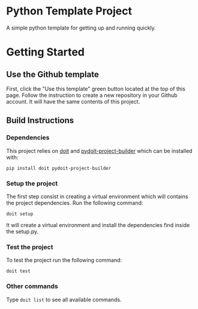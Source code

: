 # Python Template Project

A simple python template for getting up and running quickly.

# Getting Started

## Use the Github template

First, click the "Use this template" green button located at the top of this page. Follow the instruction to create a new repository in your Github account. It will have the same contents of this project.

## Build Instructions

### Dependencies

This project relies on [doit](https://pydoit.org/) and [pydoit-project-builder](https://github.com/schneiderlo/pydoit-project-builder) which can be installed with:

```pip install doit pydoit-project-builder```

### Setup the project

The first step consist in creating a virtual environment which will contains the project dependencies. Run the following command:

```doit setup```

It will create a virtual environment and install the dependencies find inside the setup.py.

### Test the project

To test the project run the following command:

```doit test```

### Other commands

Type `doit list` to see all available commands.
